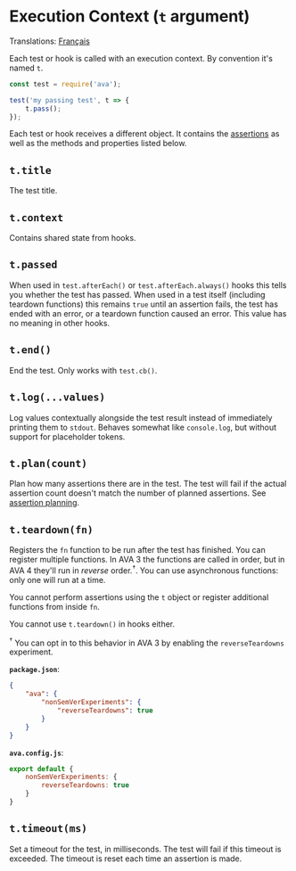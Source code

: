 # Execution Context (`t` argument)

Translations: [Français](https://github.com/avajs/ava-docs/blob/master/fr_FR/docs/02-execution-context.md)

Each test or hook is called with an execution context. By convention it's named `t`.

```js
const test = require('ava');

test('my passing test', t => {
	t.pass();
});
```

Each test or hook receives a different object. It contains the [assertions](./03-assertions.md) as well as the methods and properties listed below.

## `t.title`

The test title.

## `t.context`

Contains shared state from hooks.

## `t.passed`

When used in `test.afterEach()` or `test.afterEach.always()` hooks this tells you whether the test has passed. When used in a test itself (including teardown functions) this remains `true` until an assertion fails, the test has ended with an error, or a teardown function caused an error. This value has no meaning in other hooks.

## `t.end()`

End the test. Only works with `test.cb()`.

## `t.log(...values)`

Log values contextually alongside the test result instead of immediately printing them to `stdout`. Behaves somewhat like `console.log`, but without support for placeholder tokens.

## `t.plan(count)`

Plan how many assertions there are in the test. The test will fail if the actual assertion count doesn't match the number of planned assertions. See [assertion planning](./03-assertions.md#assertion-planning).

## `t.teardown(fn)`

Registers the `fn` function to be run after the test has finished. You can register multiple functions. In AVA 3 the functions are called in order, but in AVA 4 they'll run in _reverse_ order.<sup>†</sup>. You can use asynchronous functions: only one will run at a time.

You cannot perform assertions using the `t` object or register additional functions from inside `fn`.

You cannot use `t.teardown()` in hooks either.

<sup>†</sup> You can opt in to this behavior in AVA 3 by enabling the `reverseTeardowns` experiment.

**`package.json`**:

```json
{
	"ava": {
		"nonSemVerExperiments": {
			"reverseTeardowns": true
		}
	}
}
```

**`ava.config.js`**:

```js
export default {
	nonSemVerExperiments: {
		reverseTeardowns: true
	}
}
```

## `t.timeout(ms)`

Set a timeout for the test, in milliseconds. The test will fail if this timeout is exceeded. The timeout is reset each time an assertion is made.
